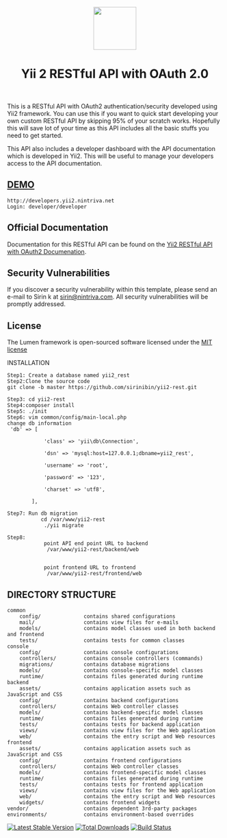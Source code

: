 <p align="center">
    <a href="https://github.com/yiisoft" target="_blank">
        <img src="https://avatars0.githubusercontent.com/u/993323" height="100px">
    </a>
    <h1 align="center">Yii 2 RESTful API with OAuth 2.0 </h1>
    <br>
</p>

This is a RESTful API with OAuth2 authentication/security developed using Yii2 framework.
You can use this if you want to quick start developing your own custom RESTful API by skipping 95% of your scratch works.
Hopefully this will save lot of your time as this API includes all the basic stuffs you need to get started.

This API also includes a developer dashboard with the API documentation which is developed in Yii2. This will be useful to manage your developers access to the API documentation.

[DEMO](http://yii2-rest.dockerboxes.us)
-------------------
```
http://developers.yii2.nintriva.net
Login: developer/developer
```

## Official Documentation

Documentation for this RESTful API can be found on the [Yii2 RESTful API with OAuth2 Documenation](http://developers.yii2.nintriva.net/).

## Security Vulnerabilities

If you discover a security vulnerability within this template, please send an e-mail to Sirin k at sirin@nintriva.com. All security vulnerabilities will be promptly addressed.

## License

The Lumen framework is open-sourced software licensed under the [MIT license](http://opensource.org/licenses/MIT)



INSTALLATION


```
Step1: Create a database named yii2_rest
Step2:Clone the source code
git clone -b master https://github.com/sirinibin/yii2-rest.git

Step3: cd yii2-rest
Step4:composer install
Step5: ./init
Step6: vim common/config/main-local.php
change db information
 'db' => [

            'class' => 'yii\db\Connection',

            'dsn' => 'mysql:host=127.0.0.1;dbname=yii2_rest',

            'username' => 'root',

            'password' => '123',

            'charset' => 'utf8',

        ],

Step7: Run db migration
           cd /var/www/yii2-rest
            ./yii migrate

Step8:
            point API end point URL to backend
             /var/www/yii2-rest/backend/web


            point frontend URL to frontend
             /var/www/yii2-rest/frontend/web
```

DIRECTORY STRUCTURE
-------------------

```
common
    config/              contains shared configurations
    mail/                contains view files for e-mails
    models/              contains model classes used in both backend and frontend
    tests/               contains tests for common classes    
console
    config/              contains console configurations
    controllers/         contains console controllers (commands)
    migrations/          contains database migrations
    models/              contains console-specific model classes
    runtime/             contains files generated during runtime
backend
    assets/              contains application assets such as JavaScript and CSS
    config/              contains backend configurations
    controllers/         contains Web controller classes
    models/              contains backend-specific model classes
    runtime/             contains files generated during runtime
    tests/               contains tests for backend application    
    views/               contains view files for the Web application
    web/                 contains the entry script and Web resources
frontend
    assets/              contains application assets such as JavaScript and CSS
    config/              contains frontend configurations
    controllers/         contains Web controller classes
    models/              contains frontend-specific model classes
    runtime/             contains files generated during runtime
    tests/               contains tests for frontend application
    views/               contains view files for the Web application
    web/                 contains the entry script and Web resources
    widgets/             contains frontend widgets
vendor/                  contains dependent 3rd-party packages
environments/            contains environment-based overrides
```

[![Latest Stable Version](https://poser.pugx.org/yiisoft/yii2-app-advanced/v/stable.png)](https://packagist.org/packages/yiisoft/yii2-app-advanced)
[![Total Downloads](https://poser.pugx.org/yiisoft/yii2-app-advanced/downloads.png)](https://packagist.org/packages/yiisoft/yii2-app-advanced)
[![Build Status](https://travis-ci.org/yiisoft/yii2-app-advanced.svg?branch=master)](https://travis-ci.org/yiisoft/yii2-app-advanced)
